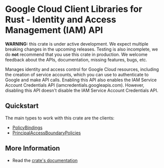 # Google Cloud Client Libraries for Rust - Identity and Access Management (IAM) API

<!-- Code generated by sidekick. DO NOT EDIT. -->

**WARNING:** this crate is under active development. We expect multiple breaking
changes in the upcoming releases. Testing is also incomplete, we do **not**
recommend that you use this crate in production. We welcome feedback about the
APIs, documentation, missing features, bugs, etc.

Manages identity and access control for Google Cloud resources, including
the creation of service accounts, which you can use to authenticate to
Google and make API calls. Enabling this API also enables the IAM Service
Account Credentials API (iamcredentials.googleapis.com). However,
disabling this API doesn't disable the IAM Service Account Credentials
API.

## Quickstart

The main types to work with this crate are the clients:

* [PolicyBindings]
* [PrincipalAccessBoundaryPolicies]

## More Information

* Read the [crate's documentation](https://docs.rs/google-cloud-iam-v3/latest/google-cloud-iam-v3)

[PolicyBindings]: https://docs.rs/google-cloud-iam-v3/latest/google_cloud_iam_v3/client/struct.PolicyBindings.html
[PrincipalAccessBoundaryPolicies]: https://docs.rs/google-cloud-iam-v3/latest/google_cloud_iam_v3/client/struct.PrincipalAccessBoundaryPolicies.html
